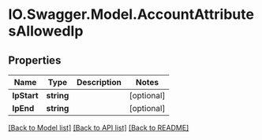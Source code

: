 # IO.Swagger.Model.AccountAttributesAllowedIp
## Properties

Name | Type | Description | Notes
------------ | ------------- | ------------- | -------------
**IpStart** | **string** |  | [optional] 
**IpEnd** | **string** |  | [optional] 

[[Back to Model list]](../README.md#documentation-for-models) [[Back to API list]](../README.md#documentation-for-api-endpoints) [[Back to README]](../README.md)

